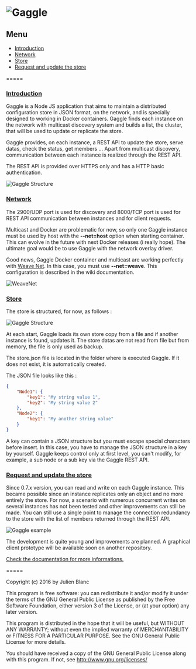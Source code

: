![Gaggle](http://files.gandi.ws/gandi75827/image/gaggleb.png)
=====

## Menu
- [Introduction](#introduction)
- [Network](#network)
- [Store](#store)
- [Request and update the store](#request-and-update-the-store)

=====

### [Introduction](#introduction)
Gaggle is a Node JS application that aims to maintain a distributed configuration store in JSON format, on the network, and is specially designed to working in Docker containers. Gaggle finds each instance on the network with multicast discovery system and builds a list, the cluster, that will be used to update or replicate the store.  

Gaggle provides, on each instance, a REST API to update the store, serve datas, check the status, get members ... Apart from multicast discovery, communication between each instance is realized through the REST API.

The REST API is provided over HTTPS only and has a HTTP basic authentication.

![Gaggle Structure](https://kxtmuq-bn1306.files.1drv.com/y3mYtAfmQ3YAtFQz3QqK-_GYAeRmSzhOoJx1Rm1V8PzN1p8k9nzykA619_Vi-dz-z0mrfY-5n09t77l1WykcKxtHrIvpFck87cgV6u7qx6As-RLdhD-REXrQmJLOwatS1S2R2Pu6F5SHc3GMua5C1B_Gg?width=500&height=376&cropmode=none)

### [Network](#network)
The 2900/UDP port is used for discovery and 8000/TCP port is used for REST API communication between instances and for client requests.

Multicast and Docker are problematic for now, so only one Gaggle instance must be used by host with the **--net=host** option when starting container. This can evolve in the future with next Docker releases (i really hope). The ultimate goal would be to use Gaggle with the network overlay driver.

Good news, Gaggle Docker container and multicast are working perfectly with [Weave Net](https://www.weave.works/products/weave-net/). In this case, you must use **--net=weave**. This configuration is described in the wiki documentation. 

![WeaveNet](https://qu3paw-bn1306.files.1drv.com/y3m_Vmjh3psS5rAqOiQW778m_GHDsGUkmlhdE8gxKJBhRcNQiR4StJFfwqjZ7yoktoSczdFTpm1ZfTxc6y1I_WPxPc6BiQKMpfL8FNY_zySPDQQt0Q7Ju88u_YD1c-pwlDGwaIzL03B6K0yqXUdT-hvvg?width=500&height=376&cropmode=none)

### [Store](#store)
The store is structured, for now, as follows :

![Gaggle Structure](https://zuvdyw-bn1306.files.1drv.com/y3mJ3m7DvU3oGnDDmn0jDwJLgr2XDp8-_h2H8hV3VjeT4ASfmhra9nUjVQHIoz91T97v3ukvjnpSDaqWttCPe4UNOD5czlDf-3mII0Plfyhrkh-Gm7ePgkzJ2Cl__g_EBSxiziU9YxjpkA2cQUHP4lb7Q?width=125&height=120&cropmode=none)

At each start, Gaggle loads its own store copy from a file and if another instance is found, updates it. The store datas are not read from file but from memory, the file is only used as backup.

The store.json file is located in the folder where is executed Gaggle. If it does not exist, it is automatically created.

The JSON file looks like this :
```json
{
    "Node1": {
        "key1": "My string value 1",
        "key2": "My string value 2"
    },
    "Node2": {
        "key1": "My another string value"
    }
}
```

A key can contain a JSON structure but you must escape special characters before insert. In this case, you have to manage the JSON structure in a key by yourself. Gaggle keeps control only at first level, you can't modify, for example, a sub node or a sub key via the Gaggle REST API.

### [Request and update the store](#request-and-update-the-store)
Since 0.7.x version, you can read and write on each Gaggle instance. This became possible since an instance replicates only an object and no more entirely the store. 
For now, a scenario with numerous concurrent writes on several instances has not been tested and other improvements can still be made. You can still use a single point to manage the connection redundancy to the store with the list of members returned through the REST API.

![Gaggle example](https://bjuucq-bn1306.files.1drv.com/y3mxcYE7TdUCp6s-Sb1nnnbgzkf8gJgPmP2j3A341m3pIDlfKJnfzvwKMv2qlKTQGkVsnGnmMh2JNmqxIhClSjYBh3jJzg2TyUyQjIDuwNh1WZBEFD21Wo1NS18zla8ZRGnRzVwfavXxH5wYs8gXt1wgQ?width=500&height=376&cropmode=none)

The development is quite young and improvements are planned. A graphical client prototype will be available soon on another repository.

[Check the documentation for more informations.](https://github.com/j8la/gaggle/wiki)

=====

Copyright (c) 2016 by Julien Blanc

This program is free software: you can redistribute it and/or modify
it under the terms of the GNU General Public License as published by
the Free Software Foundation, either version 3 of the License, or
(at your option) any later version.

This program is distributed in the hope that it will be useful,
but WITHOUT ANY WARRANTY; without even the implied warranty of
MERCHANTABILITY or FITNESS FOR A PARTICULAR PURPOSE. See the
GNU General Public License for more details.

You should have received a copy of the GNU General Public License
along with this program. If not, see http://www.gnu.org/licenses/
